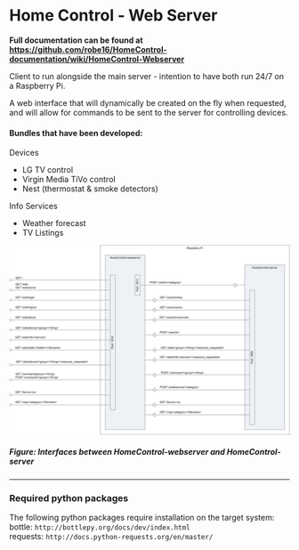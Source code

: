 # Home Control - Web Server

<strong>Full documentation can be found at https://github.com/robe16/HomeControl-documentation/wiki/HomeControl-Webserver</strong>

Client to run alongside the main server - intention to have both run 24/7 on a Raspberry Pi.

A web interface that will dynamically be created on the fly when requested, and will allow for commands to be sent to the server for controlling devices.

<h4>Bundles that have been developed:</h4>

<p>Devices</p>
<ul>
<li>LG TV control</li>
<li>Virgin Media TiVo control</li>
<li>Nest (thermostat & smoke detectors)</li>
</ul>

<p>Info Services</p>
<ul>
<li>Weather forecast</li>
<li>TV Listings</li>
</ul>

<img src="https://github.com/robe16/HomeControl-documentation/blob/master/images/interfaces/img_interfaces_webserver-server.jpg">
<h5>Figure: Interfaces between HomeControl-webserver and HomeControl-server</h5>

<hr>

<h3>Required python packages</h3>
<p>The following python packages require installation on the target system:
<br>
bottle:
<code>http://bottlepy.org/docs/dev/index.html</code>
<br>
requests:
<code>http://docs.python-requests.org/en/master/</code>
</p>
